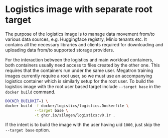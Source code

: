 # Logistics image with separate root target

The purpose of the logistics image is to manage data movement from/to various data sources, e.g. Huggingface registry, Minio tenants etc. It contains all the necessary libraries and clients required for downloading and uploading data from/to supported storage providers.

For the interaction between the logistics and main workload containers, both containers usually need access to files created by the other one. This requires that the containers run under the same user. Megatron training images currently require a root user, so we must use an accompanying logistics container which is similarly setup for the root user. To build the logistics image with the root user based target include `--target base` in the `docker build` command.

```bash
DOCKER_BUILDKIT=1 \
docker build -f docker/logistics/logistics.Dockerfile \
             --target base \
             -t ghcr.io/silogen/logistics:v0.1r .
```

If the intent is to build the image with the user having uid `1000`, just skip the `--target base` option.
